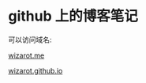 # github 上的博客笔记


可以访问域名: 

  
   [wizarot.me](http://wizarot.me)
   
   [wizarot.github.io](https://wizarot.github.io)
